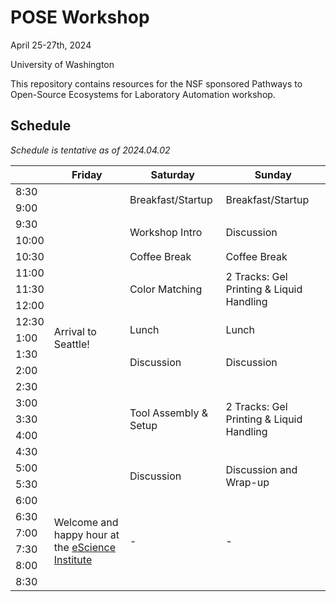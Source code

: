 # POSE Workshop

April 25-27th, 2024

University of Washington 

This repository contains resources for the NSF sponsored Pathways to Open-Source Ecosystems for Laboratory Automation workshop.

## Schedule
_Schedule is tentative as of 2024.04.02_

<table>
	<thead>
    	<tr>
        	<th> </th>
        	<th>Friday</th>
        	<th>Saturday</th>
        	<th>Sunday</th>
    	</tr>
	</thead>
	<tbody>
    <tr>
      <td>8:30</td>
    	<td rowspan=19>Arrival to Seattle!</td>
    	<td rowspan=2> Breakfast/Startup</td>
    	<td rowspan=2> Breakfast/Startup</td>
  	</tr>
  	<tr>
      <td>9:00</td>
  	</tr>
    <tr>
      <td>9:30</td>
    	<td rowspan=2>Workshop Intro</td>
    	<td rowspan=2>Discussion</td>
  	</tr>
  	<tr>
    	<td>10:00</td>
  	</tr>
    <tr>
      <td>10:30</td>
    	<td>Coffee Break</td>
    	<td>Coffee Break</td>
  	</tr>
  	<tr>
    	<td>11:00</td>
    	<td rowspan=3>Color Matching</td>
    	<td rowspan=3>2 Tracks: Gel Printing & Liquid Handling</td>
  	</tr>
    <tr>
      <td>11:30</td>
  	</tr>
  	<tr>
    	<td>12:00</td>
  	</tr>
    <tr>
      <td>12:30</td>
    	<td rowspan=2>Lunch</td>
    	<td rowspan=2>Lunch</td>
  	</tr>
  	<tr>
    	<td>1:00</td>
  	</tr>
    <tr>
      <td>1:30</td>
    	<td rowspan=2>Discussion</td>
    	<td rowspan=2>Discussion</td>
  	</tr>
  	<tr>
    	<td>2:00</td>
  	</tr>
    <tr>
      <td>2:30</td>
    	<td rowspan=5>Tool Assembly & Setup</td>
    	<td rowspan=5>2 Tracks: Gel Printing & Liquid Handling</td>
  	</tr>
  	<tr>
    	<td>3:00</td>
  	</tr>
    <tr>
      <td>3:30</td>
  	</tr>
  	<tr>
    	<td>4:00</td>
  	</tr>
    <tr>
      <td>4:30</td>
  	</tr>
  	<tr>
    	<td>5:00</td>
    	<td rowspan=2>Discussion</td>
    	<td rowspan=2>Discussion and Wrap-up</td>
  	</tr>
    <tr>
      <td>5:30</td>
  	</tr>
  	<tr>
    	<td>6:00</td>
    	<td rowspan=6>Welcome and happy hour at the <a href=https://escience.washington.edu/>eScience Institute</a></td>
    	<td rowspan=6>-</td>
    	<td rowspan=6>-</td>
  	</tr>
    <tr>
      <td>6:30</td>
  	</tr>
  	<tr>
    	<td>7:00</td>
  	</tr>
    <tr>
      <td>7:30</td>
  	</tr>
  	<tr>
    	<td>8:00</td>
  	</tr>
    <tr>
      <td>8:30</td>
  	</tr>
	</tbody>
</table>
